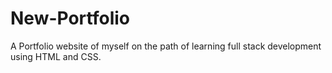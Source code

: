 # New-Portfolio
A Portfolio website of myself on the path of learning full stack development using HTML and CSS.
